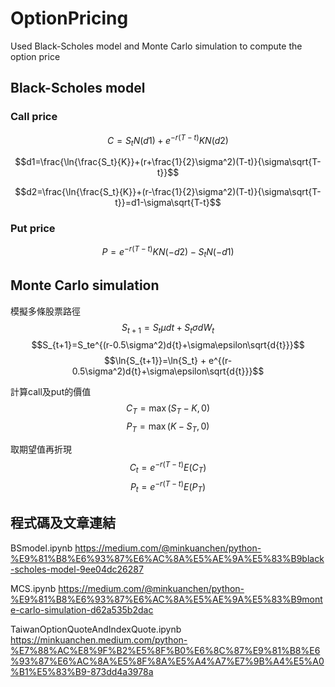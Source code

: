 # OptionPricing
Used Black-Scholes model and Monte Carlo simulation to compute the option price

## Black-Scholes model

### Call price
$$C=S_tN(d1)+e^{-r(T-t)}KN(d2)$$

$$d1=\frac{\ln{\frac{S_t}{K}}+(r+\frac{1}{2}\sigma^2)(T-t)}{\sigma\sqrt{T-t}}$$

$$d2=\frac{\ln{\frac{S_t}{K}}+(r-\frac{1}{2}\sigma^2)(T-t)}{\sigma\sqrt{T-t}}=d1-\sigma\sqrt{T-t}$$

### Put price
$$P=e^{-r(T-t)}KN(-d2)-S_tN(-d1)$$

## Monte Carlo simulation
模擬多條股票路徑
$$S_{t+1}=S_t \mu dt + S_t \sigma dW_t$$
$$S_{t+1}=S_te^{(r-0.5\sigma^2)d{t}+\sigma\epsilon\sqrt{d{t}}}$$
$$\ln{S_{t+1}}=\ln{S_t} + e^{(r-0.5\sigma^2)d{t}+\sigma\epsilon\sqrt{d{t}}}$$

計算call及put的價值
$$C_T=\max(S_T-K,0)$$ 
$$P_T=\max(K-S_T,0)$$

取期望值再折現
$$C_t=e^{-r(T-t)}E(C_T)$$
$$P_t=e^{-r(T-t)}E(P_T)$$

## 程式碼及文章連結
BSmodel.ipynb 
https://medium.com/@minkuanchen/python-%E9%81%B8%E6%93%87%E6%AC%8A%E5%AE%9A%E5%83%B9black-scholes-model-9ee04dc26287

MCS.ipynb 
https://medium.com/@minkuanchen/python-%E9%81%B8%E6%93%87%E6%AC%8A%E5%AE%9A%E5%83%B9monte-carlo-simulation-d62a535b2dac

TaiwanOptionQuoteAndIndexQuote.ipynb 
https://minkuanchen.medium.com/python-%E7%88%AC%E8%9F%B2%E5%8F%B0%E6%8C%87%E9%81%B8%E6%93%87%E6%AC%8A%E5%8F%8A%E5%A4%A7%E7%9B%A4%E5%A0%B1%E5%83%B9-873dd4a3978a
